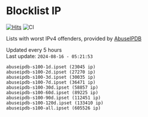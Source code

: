 # Blocklist IP

[![Hits](https://hits.seeyoufarm.com/api/count/incr/badge.svg?url=https%3A%2F%2Fgithub.com%2Fborestad%2Fblocklist-ip%2F&count_bg=%2379C83D&title_bg=%23555555&icon=&icon_color=%23E7E7E7&title=hits&edge_flat=false)](https://hits.seeyoufarm.com)  ![CI](https://img.shields.io/github/workflow/status/borestad/blocklist-ip/CI?style=flat-square)

Lists with worst IPv4 offenders, provided by [AbuseIPDB](https://www.abuseipdb.com/)

<!-- FOOTER-PLACEHOLDER -->
Updated every 5 hours<br>
Last update: `2024-08-16 - 05:21:53`
```
abuseipdb-s100-1d.ipset (23045 ip)
abuseipdb-s100-2d.ipset (27270 ip)
abuseipdb-s100-3d.ipset (30035 ip)
abuseipdb-s100-7d.ipset (36471 ip)
abuseipdb-s100-30d.ipset (58857 ip)
abuseipdb-s100-60d.ipset (89225 ip)
abuseipdb-s100-90d.ipset (112451 ip)
abuseipdb-s100-120d.ipset (133410 ip)
abuseipdb-s100-all.ipset (605526 ip)
```
